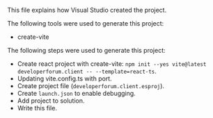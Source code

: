 This file explains how Visual Studio created the project.

The following tools were used to generate this project:
- create-vite

The following steps were used to generate this project:
- Create react project with create-vite: `npm init --yes vite@latest developerforum.client -- --template=react-ts`.
- Updating vite.config.ts with port.
- Create project file (`developerforum.client.esproj`).
- Create `launch.json` to enable debugging.
- Add project to solution.
- Write this file.

